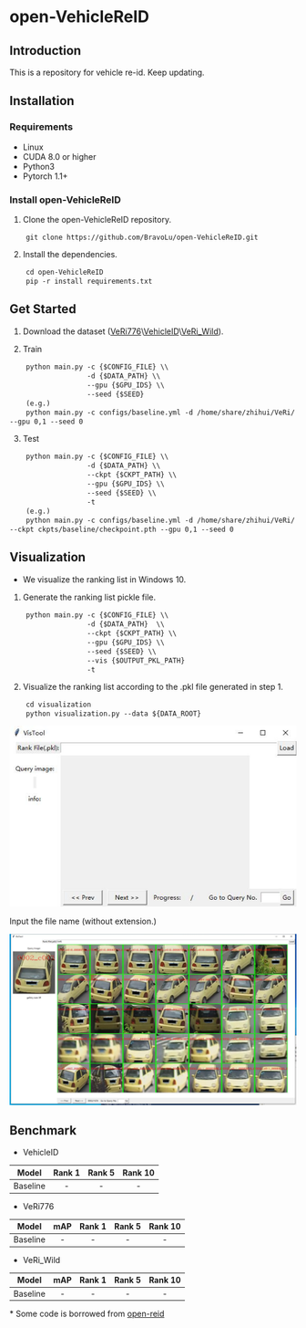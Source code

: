 # open-VehicleReID 

## Introduction 

This is a repository for vehicle re-id. Keep updating.

## Installation

### Requirements
* Linux
* CUDA 8.0 or higher 
* Python3
* Pytorch 1.1+

### Install open-VehicleReID
1. Clone the open-VehicleReID repository.
```shell
    git clone https://github.com/BravoLu/open-VehicleReID.git
```

2. Install the dependencies. 
```shell
    cd open-VehicleReID 
    pip -r install requirements.txt 
```

## Get Started

1. Download the dataset ([VeRi776](https://vehiclereid.github.io/VeRi/)\\[VehicleID](https://www.pkuml.org/resources/pku-vehicleid.html)\\[VeRi_Wild](https://github.com/PKU-IMRE/VERI-Wild)).

2. Train
```shell
    python main.py -c {$CONFIG_FILE} \\
                   -d {$DATA_PATH} \\
                   --gpu {$GPU_IDS} \\
                   --seed {$SEED} 
    (e.g.)
    python main.py -c configs/baseline.yml -d /home/share/zhihui/VeRi/ --gpu 0,1 --seed 0 
```

3. Test 
```shell 
    python main.py -c {$CONFIG_FILE} \\
                   -d {$DATA_PATH} \\
                   --ckpt {$CKPT_PATH} \\
                   --gpu {$GPU_IDS} \\
                   --seed {$SEED} \\
                   -t 
    (e.g.)
    python main.py -c configs/baseline.yml -d /home/share/zhihui/VeRi/ --ckpt ckpts/baseline/checkpoint.pth --gpu 0,1 --seed 0
```
## Visualization 

* We visualize the ranking list in Windows 10.

1. Generate the ranking list pickle file.
```shell
    python main.py -c {$CONFIG_FILE} \\
                   -d {$DATA_PATH}  \\
                   --ckpt {$CKPT_PATH} \\
                   --gpu {$GPU_IDS} \\
                   --seed {$SEED} \\
                   --vis {$OUTPUT_PKL_PATH}
                   -t
```

2. Visualize the ranking list according to the .pkl file generated in step 1.
```shell
    cd visualization
    python visualization.py --data ${DATA_ROOT}
```
![pic](imgs/ui.jpg)

Input the file name (without extension.)

![pic](imgs/rank_list.jpg)

## Benchmark
* VehicleID

|    Model        | Rank 1 | Rank 5 | Rank 10 |                                                                                                                 
| :-------------: | :----: | :----: | :-----: |   
|    Baseline     |    -   |   -    |    -    |   

* VeRi776

|    Model        | mAP | Rank 1 | Rank 5 | Rank 10 |                                                                                                                 
| :-------------: | :-: | :----: | :----: | :-----: | 
|    Baseline     |  -  |    -   |   -    |    -    |  


* VeRi_Wild

|    Model        | mAP | Rank 1 | Rank 5 | Rank 10 |                                                                                                                 
| :-------------: | :-: | :----: | :----: | :-----: | 
|    Baseline     |  -  |    -   |   -    |    -    |


\* Some code is borrowed from [open-reid](https://github.com/Cysu/open-reid)